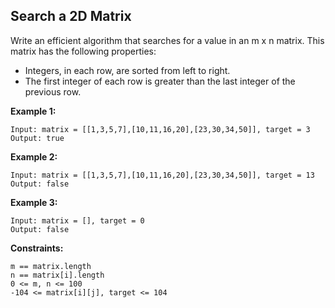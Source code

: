 ## Search a 2D Matrix
Write an efficient algorithm that searches for a value in an m x n matrix. This matrix has the following properties:
 - Integers, in each row, are sorted from left to right.
 - The first integer of each row is greater than the last integer of the previous row.


**Example 1:**
```
Input: matrix = [[1,3,5,7],[10,11,16,20],[23,30,34,50]], target = 3
Output: true
```

**Example 2:**
```
Input: matrix = [[1,3,5,7],[10,11,16,20],[23,30,34,50]], target = 13
Output: false
```

**Example 3:**
```
Input: matrix = [], target = 0
Output: false
```

**Constraints:**
```
m == matrix.length
n == matrix[i].length
0 <= m, n <= 100
-104 <= matrix[i][j], target <= 104
```